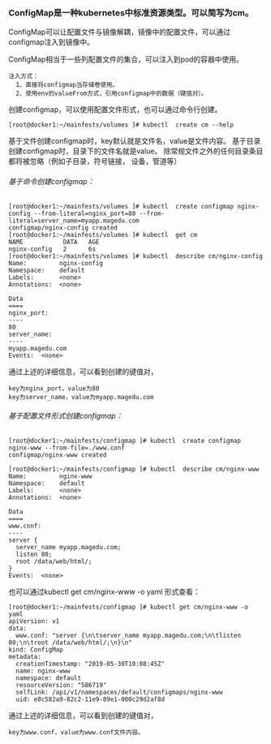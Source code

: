 ### ConfigMap是一种kubernetes中标准资源类型。可以简写为cm。
ConfigMap可以让配置文件与镜像解耦，镜像中的配置文件，可以通过configmap注入到镜像中。

ConfigMap相当于一些列配置文件的集合，可以注入到pod的容器中使用。

    注入方式：
      1、直接将configmap当存储卷使用。
      2、使用env的valueFrom方式，引用configmap中的数据（键值对）。
创建configmap，可以使用配置文件形式，也可以通过命令行创建。

    [root@docker1:~/mainfests/volumes ]# kubectl  create cm --help
基于文件创建configmap时，key默认就是文件名，value是文件内容。
基于目录创建configmap时，目录下的文件名就是value。 除常规文件之外的任何目录条目都将被忽略（例如子目录，符号链接，
设备，管道等）

###### 基于命令创建configmap：

    [root@docker1:~/mainfests/volumes ]# kubectl  create configmap nginx-config --from-literal=nginx_port=80 --from-literal=server_name=myapp.magedu.com
    configmap/nginx-config created
    [root@docker1:~/mainfests/volumes ]# kubectl  get cm
    NAME           DATA   AGE
    nginx-config   2      6s
    [root@docker1:~/mainfests/volumes ]# kubectl  describe cm/nginx-config
    Name:         nginx-config
    Namespace:    default
    Labels:       <none>
    Annotations:  <none>

    Data
    ====
    nginx_port:
    ----
    80
    server_name:
    ----
    myapp.magedu.com
    Events:  <none>

通过上述的详细信息，可以看到创建的键值对，
    
    key为nginx_port，value为80
    key为server_name，value为myapp.magedu.com

###### 基于配置文件形式创建configmap：

    [root@docker1:~/mainfests/configmap ]# kubectl  create configmap nginx-www --from-file=./www.conf 
    configmap/nginx-www created
    
    [root@docker1:~/mainfests/configmap ]# kubectl  describe cm/nginx-www
    Name:         nginx-www
    Namespace:    default
    Labels:       <none>
    Annotations:  <none>

    Data
    ====
    www.conf:
    ----
    server {
      server_name myapp.magedu.com;
      listen 80;
      root /data/web/html/;
    }
    Events:  <none>

也可以通过kubectl get cm/nginx-www -o yaml 形式查看：

    [root@docker1:~/mainfests/configmap ]# kubectl get cm/nginx-www -o yaml
    apiVersion: v1
    data:
      www.conf: "server {\n\tserver_name myapp.magedu.com;\n\tlisten 80;\n\troot /data/web/html/;\n}\n"
    kind: ConfigMap
    metadata:
      creationTimestamp: "2019-05-30T10:08:45Z"
      name: nginx-www
      namespace: default
      resourceVersion: "586719"
      selfLink: /api/v1/namespaces/default/configmaps/nginx-www
      uid: e8c582a9-82c2-11e9-89e1-000c29d2af8d

通过上述的详细信息，可以看到创建的键值对，
    
    key为www.conf，value为www.conf文件内容。
    
     
    
